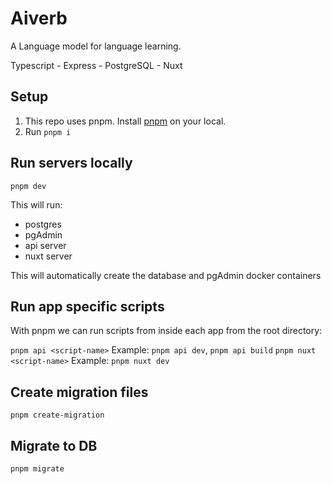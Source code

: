 # Aiverb

A Language model for language learning.

Typescript - Express - PostgreSQL - Nuxt

## Setup

1. This repo uses pnpm. Install [pnpm](https://pnpm.io/) on your local.
2. Run `pnpm i`

## Run servers locally

`pnpm dev`

This will run:

- postgres
- pgAdmin
- api server
- nuxt server

This will automatically create the database and pgAdmin docker containers

## Run app specific scripts

With pnpm we can run scripts from inside each app from the root directory:

`pnpm api <script-name>` Example: `pnpm api dev`, `pnpm api build`
`pnpm nuxt <script-name>` Example: `pnpm nuxt dev`

## Create migration files

`pnpm create-migration`

## Migrate to DB

`pnpm migrate`
